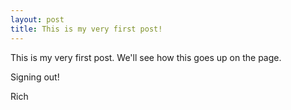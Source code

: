 ```yaml
---
layout: post
title: This is my very first post!
---
```


This is my very first post.  We'll see how this goes up on the page.

Signing out!

Rich
